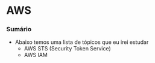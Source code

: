 # AWS

### Sumário

- Abaixo temos uma lista de tópicos que eu irei estudar
    + AWS STS (Security Token Service)
    + AWS IAM